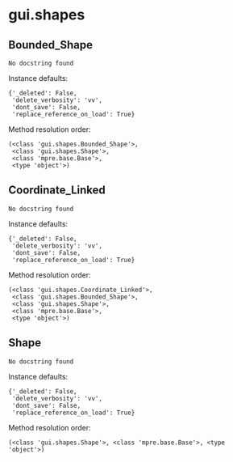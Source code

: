 gui.shapes
==============



Bounded_Shape
--------------

	No docstring found


Instance defaults: 

	{'_deleted': False,
	 'delete_verbosity': 'vv',
	 'dont_save': False,
	 'replace_reference_on_load': True}

Method resolution order: 

	(<class 'gui.shapes.Bounded_Shape'>,
	 <class 'gui.shapes.Shape'>,
	 <class 'mpre.base.Base'>,
	 <type 'object'>)

Coordinate_Linked
--------------

	No docstring found


Instance defaults: 

	{'_deleted': False,
	 'delete_verbosity': 'vv',
	 'dont_save': False,
	 'replace_reference_on_load': True}

Method resolution order: 

	(<class 'gui.shapes.Coordinate_Linked'>,
	 <class 'gui.shapes.Bounded_Shape'>,
	 <class 'gui.shapes.Shape'>,
	 <class 'mpre.base.Base'>,
	 <type 'object'>)

Shape
--------------

	No docstring found


Instance defaults: 

	{'_deleted': False,
	 'delete_verbosity': 'vv',
	 'dont_save': False,
	 'replace_reference_on_load': True}

Method resolution order: 

	(<class 'gui.shapes.Shape'>, <class 'mpre.base.Base'>, <type 'object'>)